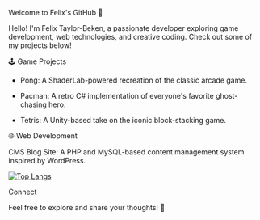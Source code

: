 Welcome to Felix's GitHub 👋

Hello! I'm Felix Taylor-Beken, a passionate developer exploring game development, web technologies, and creative coding. Check out some of my projects below!

🕹️ Game Projects

- Pong: A ShaderLab-powered recreation of the classic arcade game.

- Pacman: A retro C# implementation of everyone's favorite ghost-chasing hero.

- Tetris: A Unity-based take on the iconic block-stacking game.

🌐 Web Development

CMS Blog Site: A PHP and MySQL-based content management system inspired by WordPress.

[![Top Langs](https://github-readme-stats.vercel.app/api/top-langs/?username=Felix06-dev)](https://github.com/anuraghazra/github-readme-stats)

Connect

Feel free to explore and share your thoughts! 🚀
